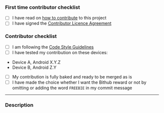 <!-- You can remove this section if you have contributed before -->
### First time contributor checklist
<!-- mark with x between the brackets -->
- [ ] I have read on [how to contribute](https://github.com/WhisperSystems/Signal-Android/blob/master/CONTRIBUTING.md) to this project
- [ ] I have signed the [Contributor Licence Agreement](https://whispersystems.org/cla/)

### Contributor checklist
<!-- mark with x between the brackets -->
- [ ] I am following the [Code Style Guidelines](https://github.com/WhisperSystems/Signal-Android/wiki/Code-Style-Guidelines)
- [ ] I have tested my contribution on these devices:
 * Device A, Android X.Y.Z
 * Device B, Android Z.Y
- [ ] My contribution is fully baked and ready to be merged as is
- [ ] I have made the choice whether I want the Bithub reward or not by omitting or adding the word `FREEBIE` in my commit message

----------

### Description
